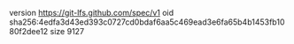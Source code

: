 version https://git-lfs.github.com/spec/v1
oid sha256:4edfa3d43ed393c0727cd0bdaf6aa5c469ead3e6fa65b4b1453fb1080f2dee12
size 9127
